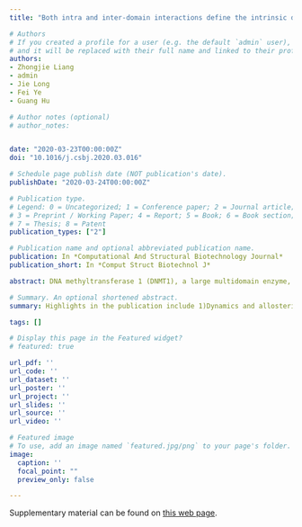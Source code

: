 ```yaml
---
title: "Both intra and inter-domain interactions define the intrinsic dynamics and allosteric mechanism in DNMT1s"

# Authors
# If you created a profile for a user (e.g. the default `admin` user), write the username (folder name) here 
# and it will be replaced with their full name and linked to their profile.
authors:
- Zhongjie Liang
- admin
- Jie Long
- Fei Ye
- Guang Hu

# Author notes (optional)
# author_notes:


date: "2020-03-23T00:00:00Z"
doi: "10.1016/j.csbj.2020.03.016"

# Schedule page publish date (NOT publication's date).
publishDate: "2020-03-24T00:00:00Z"

# Publication type.
# Legend: 0 = Uncategorized; 1 = Conference paper; 2 = Journal article;
# 3 = Preprint / Working Paper; 4 = Report; 5 = Book; 6 = Book section;
# 7 = Thesis; 8 = Patent
publication_types: ["2"]

# Publication name and optional abbreviated publication name.
publication: In *Computational And Structural Biotechnology Journal*
publication_short: In *Comput Struct Biotechnol J*

abstract: DNA methyltransferase 1 (DNMT1), a large multidomain enzyme, is believed to be involved in the passive transmission of genomic methylation patterns via methylation maintenance. Yet, the molecular mechanism of interaction networks underlying DNMT1 structures, dynamics, and its biological significance has yet to be fully characterized. In this work, we used an integrated computational strategy that combined coarse-grained and atomistic simulations with coevolution information and network modeling of the residue interactions for the systematic investigation of allosteric dynamics in DNMT1. The elastic network modeling has proposed that the high plasticity of RFTS has strengthened the correlated behaviors of DNMT1 structures through the hinge sites located at the RFTS-CD interface, which mediate the collective motions between domains. The perturbation response scanning (PRS) analysis combined with the enrichment analysis of disease mutations have further highlighted the allosteric potential of the RFTS domain. Furthermore, the long-range paths connect the intra-domain interactions through the TRD interface and catalytic interface, emphasizing some key inter-domain interactions as the bridges in the global allosteric regulation of DNMT1. The observed interplay between conserved intra-domain networks and dynamical plasticity encoded by inter-domain interactions provides insights into the intrinsic dynamics and functional evolution, as well as the design of allosteric modulators of DNMT1 based on the TRD interface.

# Summary. An optional shortened abstract.
summary: Highlights in the publication include 1)Dynamics and allosteric potentials of the RFTS domain are proposed. 2)Hinge sites located at the RFTS-CD interface are key regulators for inter-domain interactions. 3)Network analysis reveals local allosteric networks and inter-domain communication pathways in DNMT1. 4)A potential allosteric site at the TRD interface for DNMT1 is identified.

tags: []

# Display this page in the Featured widget?
# featured: true

url_pdf: ''
url_code: ''
url_dataset: ''
url_poster: ''
url_project: ''
url_slides: ''
url_source: ''
url_video: ''

# Featured image
# To use, add an image named `featured.jpg/png` to your page's folder. 
image:
  caption: ''
  focal_point: ""
  preview_only: false

---
```


Supplementary material can be found on [this web page](https://www.mdpi.com/1420-3049/26/17/5153).
